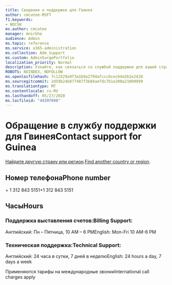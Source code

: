 ```yaml
---
title: Сведения о поддержке для Гвинея
author: cmcatee-MSFT
f1.keywords:
- NOCSH
ms.author: cmcatee
manager: mnirkhe
audience: Admin
ms.topic: reference
ms.service: o365-administration
ms.collection: Adm_Support
ms.custom: AdminSurgePortfolio
localization_priority: Normal
description: Узнайте, как связаться со службой поддержки для вашей страны или региона.
ROBOTS: NOINDEX, NOFOLLOW
ms.openlocfilehash: 7c12529a9f3a1b9a2794afcccbcec64a5b2e2428
ms.sourcegitcommit: 2d59b24b877487f3b84aefdc7b1e200a21009999
ms.translationtype: MT
ms.contentlocale: ru-RU
ms.lasthandoff: 05/27/2020
ms.locfileid: "44397698"
---
```

# <a name="contact-support-for-guinea"></a><span data-ttu-id="92fbd-103">Обращение в службу поддержки для Гвинея</span><span class="sxs-lookup"><span data-stu-id="92fbd-103">Contact support for Guinea</span></span>

<span data-ttu-id="92fbd-104">[Найдите другую страну или регион](../contact-support-for-business-products.md).</span><span class="sxs-lookup"><span data-stu-id="92fbd-104">[Find another country or region](../contact-support-for-business-products.md).</span></span>

## <a name="phone-number"></a><span data-ttu-id="92fbd-105">Номер телефона</span><span class="sxs-lookup"><span data-stu-id="92fbd-105">Phone number</span></span>
<span data-ttu-id="92fbd-106">+ 1 312 843 5151</span><span class="sxs-lookup"><span data-stu-id="92fbd-106">+1 312 843 5151</span></span>

## <a name="hours"></a><span data-ttu-id="92fbd-107">Часы</span><span class="sxs-lookup"><span data-stu-id="92fbd-107">Hours</span></span>
### <a name="billing-support"></a><span data-ttu-id="92fbd-108">Поддержка выставления счетов:</span><span class="sxs-lookup"><span data-stu-id="92fbd-108">Billing Support:</span></span>

<span data-ttu-id="92fbd-109">Английский: Пн – Пятница, 10 AM – 6 PM</span><span class="sxs-lookup"><span data-stu-id="92fbd-109">English: Mon-Fri 10 AM-6 PM</span></span>

### <a name="technical-support"></a><span data-ttu-id="92fbd-110">Техническая поддержка:</span><span class="sxs-lookup"><span data-stu-id="92fbd-110">Technical Support:</span></span>

<span data-ttu-id="92fbd-111">Английский: 24 часа в сутки, 7 дней в неделю</span><span class="sxs-lookup"><span data-stu-id="92fbd-111">English: 24 hours a day, 7 days a week</span></span>

<span data-ttu-id="92fbd-112">Применяются тарифы на международные звонки</span><span class="sxs-lookup"><span data-stu-id="92fbd-112">International call charges apply</span></span>
